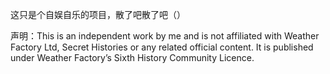 这只是个自娱自乐的项目，散了吧散了吧（）

声明：This is an independent work by me and is not affiliated with Weather Factory Ltd, Secret Histories or any related official content. It is published under Weather Factory’s Sixth History Community Licence.
